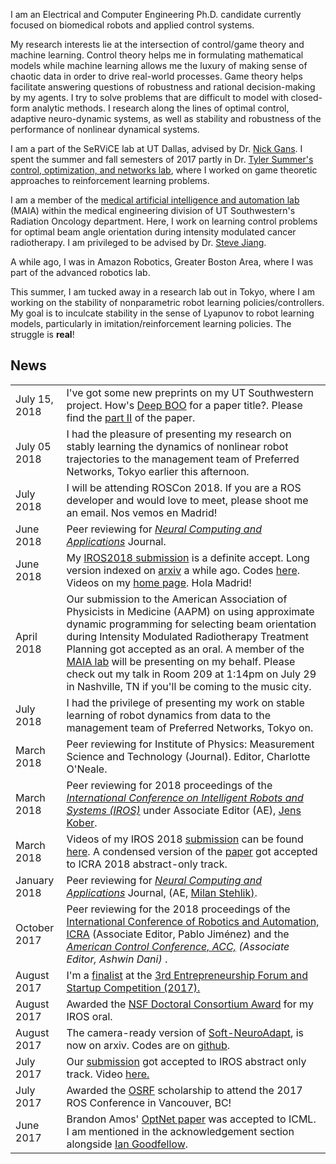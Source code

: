 
I am an Electrical and Computer Engineering Ph.D. candidate currently focused on biomedical robots and applied control systems.

My research interests lie at the intersection of control/game theory and machine learning. Control theory helps me in formulating mathematical models while machine learning allows me the luxury of making sense of chaotic data in order to drive real-world processes. Game theory helps facilitate answering questions of robustness and rational decision-making by my agents. I try to solve problems that are difficult to model with closed-form analytic methods. I research along the lines of optimal control, adaptive neuro-dynamic systems, as well as stability and robustness of the performance of nonlinear dynamical systems.

I am a part of the SeRViCE lab at UT Dallas, advised by Dr. [Nick Gans](www.utdallas.edu/~ngans). I spent the summer and fall semesters of 2017 partly in Dr. [Tyler Summer's](http://me.utdallas.edu/people/summers.html) [control, optimization, and networks lab](http://www.utdallas.edu/~tyler.summers/), where I worked on game theoretic approaches to reinforcement learning problems.

I am a member of the [medical artificial intelligence and automation lab](http://www.utsouthwestern.edu/labs/maia/about/meet-our-team.html) (MAIA) within the medical engineering division of UT Southwestern's Radiation Oncology department. Here, I work on learning control problems for optimal beam angle orientation during intensity modulated cancer radiotherapy. I am privileged to be advised by Dr. [Steve Jiang](http://profiles.utsouthwestern.edu/profile/150563/steve-jiang.html).

A while ago, I was in Amazon Robotics, Greater Boston Area, where I was part of the advanced robotics lab.
<!-- In a previous life, I was Prof. [Tony Dodd's](https://www.sheffield.ac.uk/acse/staff/tjd) student at the autonomous lab of Sheffield's [ACSE department](https://www.sheffield.ac.uk/acse/index). -->

This summer, I am tucked away in a research lab out in Tokyo, where I am working on the stability of nonparametric robot learning policies/controllers. My goal is to inculcate stability in the sense of Lyapunov to robot learning models, particularly in imitation/reinforcement learning policies. The struggle is **real**!


## <i class="fa fa-chevron-right"></i> News
<table class="table table-hover">
<tr>
  <td class='col-md-3'>July 15, 2018</td>
  <td> I've got some new preprints on my UT Southwestern project. How's
  <a href="/assets/wafr.pdf"> Deep BOO</a> for a paper title?. Please find the <a href="/assets/wafr_II.pdf">part II</a> of the paper.
  </td>
</tr>

<tr>
  <td class='col-md-3'>July 05 2018</td>
  <td> I had the pleasure of presenting my research on stably learning the dynamics of nonlinear robot trajectories to the management team of Preferred Networks, Tokyo earlier this afternoon.
  <!-- <a href="/assets/presentations/pfn.pdf"><i>On the stability of robot learning models.</i></a>. -->
  </td>
</tr>

<tr>
  <td class='col-md-3'>July 2018</td>
  <td> I will be attending ROSCon 2018. If you are a ROS developer and would love to meet, please shoot me an email. Nos vemos en Madrid!</td>
</tr>

<tr>
  <td class='col-md-3'>June 2018</td>
  <td> Peer reviewing for <a href="https://link.springer.com/journal/521"><i>Neural Computing and Applications</i></a> Journal.</td>
</tr>

<tr>
  <td class='col-md-3'>June 2018</td>
  <td> My  <a href="http://ecs.utdallas.edu/~opo140030/iros18/IROS2018.pdf">IROS2018 submission</a> is a definite accept. Long version indexed on <a href='https://arxiv.org/pdf/1710.00491v5.pdf'>arxiv</a> a while ago. Codes <a href='https://github.com/lakehanne/youbot'>here</a>. Videos on my <a href="http://ecs.utdallas.edu/~opo140030/iros18/iros2018.html/"> home page</a>. Hola Madrid! </td>
</tr>

<tr>
  <td class='col-md-3'>April 2018</td>
  <td> Our submission to the American Association of Physicists in Medicine (AAPM) on using approximate dynamic programming for selecting beam orientation during Intensity Modulated Radiotherapy Treatment Planning  got accepted as an oral. A member of the <a href="http://www.utsouthwestern.edu/labs/maia/about/meet-our-team.html">MAIA lab</a> will be presenting on my behalf. Please check out my talk in Room 209 at 1:14pm on July 29 in Nashville, TN if you'll be coming to the music city.</td>
</tr>

<tr>
  <td class='col-md-3'>July 2018</td>
  <td> I had the privilege of presenting my work on stable learning of robot dynamics from data to the management team of Preferred Networks, Tokyo on.</td>
</tr>

<tr>
  <td class='col-md-3'>March 2018</td>
  <td> Peer reviewing for Institute of Physics: Measurement Science and Technology (Journal). Editor, Charlotte O'Neale.</td>
</tr>

<tr>
  <td class='col-md-3'>March 2018</td>
  <td> Peer reviewing for 2018 proceedings of the <a href="https://www.iros2018.org/"><i>International Conference on Intelligent Robots and Systems (IROS)</i></a> under Associate Editor (AE), <a href="http://www.jenskober.de/">Jens Kober</a>.
  </td>
</tr>

<tr>
  <td class='col-md-3'>March 2018</td>
  <td> Videos of my IROS 2018 <a href="http://ecs.utdallas.edu/~opo140030/iros18/IROS2018.pdf">submission</a> can be found <a href="http://ecs.utdallas.edu/~opo140030/iros18/iros2018.html#/"> here</a>. A condensed version of the <a href="http://ecs.utdallas.edu/~opo140030/iros18/IROS2018.pdf">paper</a> got accepted to ICRA 2018 abstract-only track.</td>
</tr>

<tr>
  <td class='col-md-3'>January 2018</td>
  <td> Peer reviewing for <a href="https://link.springer.com/journal/521"><i>Neural Computing and Applications</i></a> Journal, (AE, <a href="https://www.researchgate.net/profile/Milan_Stehlik"> Milan Stehlik)</a>.</td>
</tr>

<tr>
  <td class='col-md-3'>October 2017</td>
  <td> Peer reviewing for the 2018 proceedings of the <a href="https://icra2018.org/">International Conference of Robotics and Automation, ICRA</a> (Associate Editor, Pablo Jiménez) and the <i><a href="http://acc2018.a2c2.org/"><i>American Control Conference, ACC,</i></a> (Associate Editor, Ashwin Dani) </i>.</td>
</tr>

<tr>
  <td class='col-md-3'>August 2017</td>
  <td> I'm a <a href="https://lists.iais.fraunhofer.de/sympa/arc/euron-dist/2017-09/msg00065.html">finalist</a>  at the <a href="http://www.iros2017.org/program/forums/efsc">3rd Entrepreneurship Forum and Startup Competition (2017).</a></td>
</tr>

<tr>
  <td class='col-md-3'>August 2017</td>
  <td> Awarded the  <a href="https://www.nsf.gov/awardsearch/showAward?AWD_ID=1748482&HistoricalAwards=false">NSF Doctoral Consortium Award</a> for my IROS oral.</td>
</tr>

<tr>
  <td class='col-md-3'>August 2017</td>
  <td>The camera-ready version of <a href="https://arxiv.org/abs/1703.03821v3">Soft-NeuroAdapt</a>, is now on arxiv. Codes are on <a href="https://github.com/lakehanne/soft-neuro-adapt">github</a>.</td>
</tr>

<tr>
  <td class='col-md-3'>July 2017</td>
  <td> Our <a href="http://ecs.utdallas.edu/~opo140030/media/Papers/IROS2017/Abstract/IROS_Abstract.pdf"> submission</a> got accepted to IROS abstract only track. Video <a href="https://www.youtube.com/watch?v=mNpU2oNcPtU&t=14s"> here.</a></td>
</tr>

<tr>
  <td class='col-md-3'>July 2017</td>
  <td>Awarded the  <a href="https://roscon.ros.org/2017/">OSRF</a> scholarship to attend the 2017 ROS Conference in Vancouver, BC!</td>
</tr>

<tr>
  <td class='col-md-3'>June 2017</td>
  <td>Brandon Amos' <a href="https://arxiv.org/pdf/1703.00443.pdf">OptNet paper</a> was accepted to ICML. I am mentioned in the acknowledgement section alongside <a href="https://en.wikipedia.org/wiki/Ian_Goodfellow">Ian Goodfellow</a>.</td>
</tr>

</table>

[iros-paper]: https://arxiv.org/abs/1703.03821
